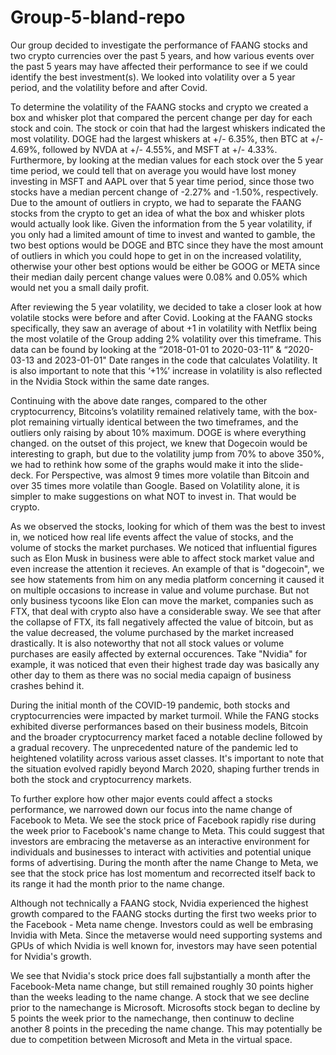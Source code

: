 # Group-5-bland-repo
Our group decided to investigate the performance of FAANG stocks and two crypto currencies over the past 5 years, and how various events over the past 5 years may have affected their performance to see if we could identify the best investment(s). We looked into volatility over a 5 year period, and the volatility before and after Covid. 

To determine the volatility of the FAANG stocks and crypto we created a box and whisker plot that compared the percent change per day for each stock and coin. The stock or coin that had the largest whiskers indicated the most volatility.  DOGE had the largest whiskers at +/- 6.35%, then BTC at +/- 4.69%, followed by NVDA at +/- 4.55%, and MSFT at +/- 4.33%. Furthermore, by looking at the median values for each stock over the 5 year time period, we could tell that on average you would have lost money investing in MSFT and AAPL over that 5 year time period, since those two stocks have a median percent change of -2.27% and -1.50%, respectively. Due to the amount of outliers in crypto, we had to separate the FAANG stocks from the crypto to get an idea of what the box and whisker plots would actually look like. Given the information from the 5 year volatility, if you only had a limited amount of time to invest and wanted to gamble, the two best options would be DOGE and BTC since they have the most amount of outliers in which you could hope to get in on the increased volatility, otherwise your other best options would be either be GOOG or META since their median daily percent change values were 0.08% and 0.05% which would net you a small daily profit.

After reviewing the 5 year volatility, we decided to take a closer look at how volatile stocks were before and after Covid. Looking at the FAANG stocks specifically, they saw an average of about +1 in volatility with Netflix being the most volatile of the Group adding 2% volatility over this timeframe. This data can be found by looking at the “2018-01-01 to 2020-03-11” & “2020-03-13 and 2023-01-01" Date ranges in the code that calculates Volatility. It is also important to note that this ‘+1%’ increase in volatility is also reflected in the Nvidia Stock within the same date ranges.

Continuing with the above date ranges, compared to the other cryptocurrency, Bitcoins’s volatility remained relatively tame, with the box-plot remaining virtually identical between the two timeframes, and the outliers only raising by about 10% maximum.
DOGE is where everything changed. on the outset of this project, we knew that Dogecoin would be interesting to graph, but due to the volatility jump from 70% to above 350%, we had to rethink how some of the graphs would make it into the slide-deck. For Perspective, was almost 9 times more volatile than Bitcoin and over 35 times more volatile than Google. Based on Volatility alone, it is simpler to make suggestions on what NOT to invest in. That would be crypto.

As we observed the stocks, looking for which of them was the best to invest in, we noticed how real life events affect the value of stocks, and the volume of stocks the market purchases. We noticed that influential figures such as Elon Musk in business were able to affect stock market value and even increase the attention it recieves. An example of that is "dogecoin", we see how statements from him on any media platform concerning it caused it on multiple occasions to increase in value and volume purchase. But not only business tycoons like Elon can move the market, companies such as FTX, that deal with crypto also have a considerable sway. We see that after the collapse of FTX, its fall negatively affected the value of bitcoin, but as the value decreased, the volume purchased by the market increased drastically. It is also noteworthy that not all stock values or volume purchases are easily affected by external occurences. Take "Nvidia" for example, it was noticed that even their highest trade day was basically any other day to them as there was no social media capaign of business crashes behind it.

During the initial month of the COVID-19 pandemic, both stocks and cryptocurrencies were impacted by market turmoil. While the FANG stocks exhibited diverse performances based on their business models, Bitcoin and the broader cryptocurrency market faced a notable decline followed by a gradual recovery. The unprecedented nature of the pandemic led to heightened volatility across various asset classes. It's important to note that the situation evolved rapidly beyond March 2020, shaping further trends in both the stock and cryptocurrency markets.

To further explore how other major events could affect a stocks performance, we narrowed down our focus into the name change of Facebook to Meta. We see the stock price of Facebook rapidly rise during the week prior to Facebook's name change to Meta. This could suggest that investors are embracing the metaverse as an interactive environment for individuals and businesses to interact with activities and potential unique forms of advertising. During the month after the name Change to Meta, we see that the stock price has lost momentum and recorrected itself back to its range it had the month prior to the name change.

Although not technically a FAANG stock, Nvidia experienced the highest growth compared to the FAANG stocks durting the first two weeks prior to the Facebook - Meta name chenge. Investors could as well be embrasing Invidia with Meta. Since the metaverse would need supporting systems and GPUs of which Nvidia is well known for, investors may have seen potential for Nvidia's growth.

We see that Nvidia's stock price does fall sujbstantially a month after the Facebook-Meta name change, but still remained roughly 30 points higher than the weeks leading to the name change.
A stock that we see decline prior to the namechange is Microsoft. Microsofts stock began to decline by 5 points the week prior to the namechange, then continuw to decline another 8 points in the preceding the name change. This may potentially be due to competition between Microsoft and Meta in the virtual space.